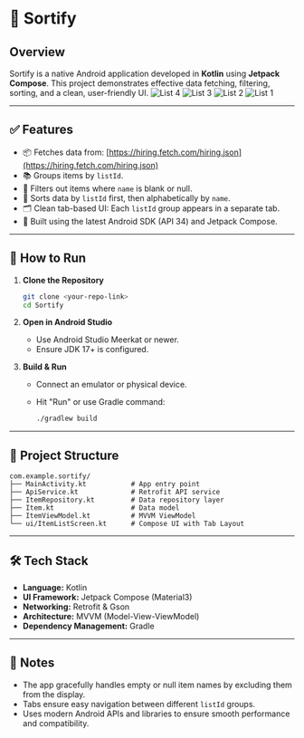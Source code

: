 # 📱 Sortify

## Overview

Sortify is a native Android application developed in **Kotlin** using **Jetpack Compose**. This project demonstrates effective data fetching, filtering, sorting, and a clean, user-friendly UI.
![List 4](https://github.com/user-attachments/assets/cc630691-1c31-402a-b622-17389859afbf)
![List 3](https://github.com/user-attachments/assets/87788dea-a681-441d-8063-1485d9d46a41)
![List 2](https://github.com/user-attachments/assets/656ec648-e1b5-4d55-aa64-5ab3ea69132b)
![List 1](https://github.com/user-attachments/assets/8e159818-97a3-4882-b645-8d37ba581b91)

---

## ✅ Features

* 📦 Fetches data from: [https://hiring.fetch.com/hiring.json](https://hiring.fetch.com/hiring.json)
* 📚 Groups items by `listId`.
* 📌 Filters out items where `name` is blank or null.
* 🔢 Sorts data by `listId` first, then alphabetically by `name`.
* 🗂️ Clean tab-based UI: Each `listId` group appears in a separate tab.
* 📱 Built using the latest Android SDK (API 34) and Jetpack Compose.

---

## 🚀 How to Run

1. **Clone the Repository**

   ```bash
   git clone <your-repo-link>
   cd Sortify
   ```

2. **Open in Android Studio**

   * Use Android Studio Meerkat or newer.
   * Ensure JDK 17+ is configured.

3. **Build & Run**

   * Connect an emulator or physical device.
   * Hit "Run" or use Gradle command:

     ```bash
     ./gradlew build
     ```

---

## 📂 Project Structure

```
com.example.sortify/
├── MainActivity.kt           # App entry point  
├── ApiService.kt             # Retrofit API service  
├── ItemRepository.kt         # Data repository layer  
├── Item.kt                   # Data model  
├── ItemViewModel.kt          # MVVM ViewModel  
└── ui/ItemListScreen.kt      # Compose UI with Tab Layout  
```

---

## 🛠️ Tech Stack

* **Language:** Kotlin
* **UI Framework:** Jetpack Compose (Material3)
* **Networking:** Retrofit & Gson
* **Architecture:** MVVM (Model-View-ViewModel)
* **Dependency Management:** Gradle

---

## 📑 Notes

* The app gracefully handles empty or null item names by excluding them from the display.
* Tabs ensure easy navigation between different `listId` groups.
* Uses modern Android APIs and libraries to ensure smooth performance and compatibility.
